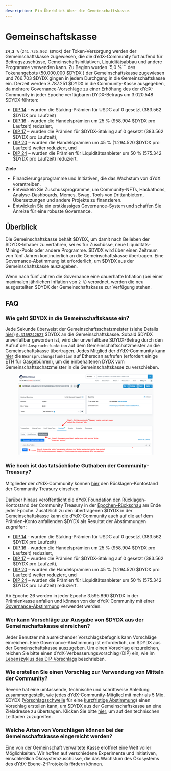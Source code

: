 ```yaml
---
description: Ein Überblick über die Gemeinschaftskasse.
---
```


# Gemeinschaftskasse

**`24,2 %`** (`241.735.862 $DYDX`) der Token-Versorgung werden der Gemeinschaftskasse zugewiesen, die die dYdX-Community fortlaufend für Beitragszuschüsse, Gemeinschaftsinitiativen, Liquiditätsabbau und andere Programme verwenden kann. Zu Beginn wurden `5,0 %``` des Tokenangebots ([50.000.000 $DYDX](https://docs.dydx.community/dydx-governance/start-here/dydx-allocations) ) der Gemeinschaftskasse zugewiesen und 766.703 $DYDX gingen in jedem Durchgang in die Gemeinschaftskasse ein. Derzeit werden 3.787.251 $DYDX in die Community-Kasse ausgegeben, da mehrere Governance-Vorschläge zu einer Erhöhung des der dYdX-Community in jeder Epoche verfügbaren DYDX-Betrags um 3.020.548 $DYDX führten:

* [DIP 14](https://dydx.community/dashboard/proposal/7) - wurden die Staking-Prämien für USDC auf 0 gesetzt (383.562 $DYDX pro Laufzeit)
* [DIP 16](https://dydx.community/dashboard/proposal/8) - wurden die Handelsprämien um 25 % (958.904 $DYDX pro Laufzeit) reduziert,
* [DIP 17](https://dydx.community/dashboard/proposal/9) – wurden die Prämien für $DYDX-Staking auf 0 gesetzt (383.562 $DYDX pro Laufzeit),
* [DIP 20](https://dydx.community/dashboard/proposal/11) – wurden die Handelsprämien um 45 % (1.294.520 $DYDX pro Laufzeit) weiter reduziert, und
* [DIP 24](https://github.com/dydxfoundation/dip/blob/master/content/dips/DIP-24.md) – wurden die Prämien für Liquiditätsanbieter um 50 % (575.342 $DYDX pro Laufzeit) reduziert.



**Ziele**

* Finanzierungsprogramme und Initiativen, die das Wachstum von dYdX vorantreiben.
* Entwickeln Sie Zuschussprogramme, um Community-NFTs, Hackathons, Analyse-Dashboards, Memes, Swag, Tools von Drittanbietern, Übersetzungen und andere Projekte zu finanzieren.
* Entwickeln Sie ein erstklassiges Governance-System und schaffen Sie Anreize für eine robuste Governance.

## Überblick

Die Gemeinschaftskasse behält $DYDX, um damit nach Belieben der $DYDX-Inhaber zu verfahren, sei es für Zuschüsse, neue Liquiditäts-Mining-Pools oder andere Programme. $DYDX wird über einen Zeitraum von fünf Jahren kontinuierlich an die Gemeinschaftskasse übertragen. Eine Governance-Abstimmung ist erforderlich, um $DYDX aus der Gemeinschaftskasse auszugeben.

Wenn nach fünf Jahren die Governance eine dauerhafte Inflation (bei einer maximalen jährlichen Inflation von `2 %`) verordnet, werden die neu ausgestellten $DYDX der Gemeinschaftskasse zur Verfügung stehen.

## FAQ

### Wie geht $DYDX in die Gemeinschaftskasse ein?

Jede Sekunde überweist der Gemeinschaftsschatzmeister (siehe Details [hier](https://docs.dydx.community/dydx-governance/resources/technical-overview#governance-architecture-overview)) [`0,3169242627`](tel:03169242627) $DYDX an die Gemeinschaftskasse. Sobald $DYDX unverfallbar geworden ist, wird der unverfallbare SDYDX-Betrag durch den Aufruf der `Anspruchsfunktion` auf dem Gemeinschaftschatzmeister an die Gemeinschaftskasse übertragen. Jedes Mitglied der dYdX-Community kann [hier](https://etherscan.io/address/0x08a90Fe0741B7DeF03fB290cc7B273F1855767D8#writeContract) die `Beanspruchungsfunktion` auf Etherscan aufrufen (erfordert einige ETH für Gasgebühren), um die einbehaltenen DYDX vom Gemeinschaftsschatzmeister in die Gemeinschaftskasse zu verschieben.

<figure><img src="../.gitbook/assets/claim-function-CT-vester.png" alt=""><figcaption></figcaption></figure>

### Wie hoch ist das tatsächliche Guthaben der Community-Treasury?

Mitglieder der dYdX-Community können [hier](https://dydx.shippooor.xyz/) den Rücklagen-Kontostand der Community Treasury einsehen. \
\
Darüber hinaus veröffentlicht die dYdX Foundation den Rücklagen-Kontostand der Community Treasury in der [Epochen-Rückschau](https://dydx.foundation/blog) am Ende jeder Epoche. Zusätzlich zu den übertragenen $DYDX in der Gemeinschaftskasse kann die dYdX-Community auch auf die auf dem Prämien-Konto anfallenden $DYDX als Resultat der Abstimmungen zugreifen:

* [DIP 14](https://dydx.community/dashboard/proposal/7) - wurden die Staking-Prämien für USDC auf 0 gesetzt (383.562 $DYDX pro Laufzeit)
* [DIP 16](https://dydx.community/dashboard/proposal/8) - wurden die Handelsprämien um 25 % (958.904 $DYDX pro Laufzeit) reduziert,
* [DIP 17](https://dydx.community/dashboard/proposal/9) – wurden die Prämien für $DYDX-Staking auf 0 gesetzt (383.562 $DYDX pro Laufzeit),
* [DIP 20](https://dydx.community/dashboard/proposal/11) – wurden die Handelsprämien um 45 % (1.294.520 $DYDX pro Laufzeit) weiter reduziert, und
* [DIP 24](https://github.com/dydxfoundation/dip/blob/master/content/dips/DIP-24.md) – wurden die Prämien für Liquiditätsanbieter um 50 % (575.342 $DYDX pro Laufzeit) reduziert.

Ab Epoche 26 werden in jeder Epoche 3.595.890 $DYDX in der Prämienkasse anfallen und können von der dYdX-Community mit einer [Governance-Abstimmung](https://docs.dydx.community/dydx-governance/voting-and-governance/governance-parameters) verwendet werden.

### Wer kann Vorschläge zur Ausgabe von $DYDX aus der Gemeinschaftskasse einreichen?

Jeder Benutzer mit ausreichender Vorschlagsbefugnis kann Vorschläge einreichen. Eine Governance-Abstimmung ist erforderlich, um $DYDX aus der Gemeinschaftskasse auszugeben. Um einen Vorschlag einzureichen, reichen Sie bitte einen dYdX-Verbesserungsvorschlag (DIP) ein, wie im [Lebenszyklus des DIP-Vorschlags](../voting-and-governance/dip-proposal-lifecycle.md) beschrieben.

### Wie erstellen Sie einen Vorschlag zur Verwendung von Mitteln der Community?

Reverie hat eine umfassende, technische und schrittweise Anleitung zusammengestellt, wie jedes dYdX-Community-Mitglied mit mehr als 5 Mio. $DYDX ([Vorschlagsschwelle](https://docs.dydx.community/dydx-governance/voting-and-governance/governance-parameters#timelock-parameters) für eine [kurzfristige Abstimmung](https://docs.dydx.community/dydx-governance/voting-and-governance/governance-process#short-timelock-executor)) einen Vorschlag erstellen kann, um $DYDX aus der Gemeinschaftskasse an eine Zieladresse zu übertragen. Klicken Sie bitte [hier](https://app.gitbook.com/o/-MeNgGQU0ucT2xo4s8-T/s/-MeNfSkgj48hU0q8Zbjn/\~/changes/EyisuFjLIyJ7K9RzaTfJ/technical-guide-on-building-a-dydx-community-treasury-spending-proposal), um auf den technischen Leitfaden zuzugreifen.

### Welche Arten von Vorschlägen können bei der Gemeinschaftskasse eingereicht werden?

Eine von der Gemeinschaft verwaltete Kasse eröffnet eine Welt voller Möglichkeiten. Wir hoffen auf verschiedene Experimente und Initiativen, einschließlich Ökosystemzuschüsse, die das Wachstum des Ökosystems des dYdX-Ebene-2-Protokolls fördern können.
